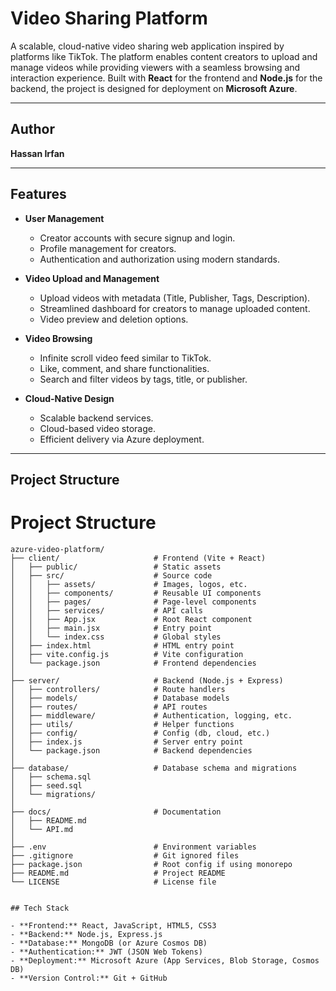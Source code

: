 # Video Sharing Platform

A scalable, cloud-native video sharing web application inspired by platforms like TikTok. The platform enables content creators to upload and manage videos while providing viewers with a seamless browsing and interaction experience. Built with **React** for the frontend and **Node.js** for the backend, the project is designed for deployment on **Microsoft Azure**.

---

## Author
**Hassan Irfan**

---

## Features

- **User Management**
  - Creator accounts with secure signup and login.
  - Profile management for creators.
  - Authentication and authorization using modern standards.

- **Video Upload and Management**
  - Upload videos with metadata (Title, Publisher, Tags, Description).
  - Streamlined dashboard for creators to manage uploaded content.
  - Video preview and deletion options.

- **Video Browsing**
  - Infinite scroll video feed similar to TikTok.
  - Like, comment, and share functionalities.
  - Search and filter videos by tags, title, or publisher.

- **Cloud-Native Design**
  - Scalable backend services.
  - Cloud-based video storage.
  - Efficient delivery via Azure deployment.

---

## Project Structure

# Project Structure

```plaintext
azure-video-platform/
├── client/                     # Frontend (Vite + React)
│   ├── public/                 # Static assets
│   ├── src/                    # Source code
│   │   ├── assets/             # Images, logos, etc.
│   │   ├── components/         # Reusable UI components
│   │   ├── pages/              # Page-level components
│   │   ├── services/           # API calls
│   │   ├── App.jsx             # Root React component
│   │   ├── main.jsx            # Entry point
│   │   └── index.css           # Global styles
│   ├── index.html              # HTML entry point
│   ├── vite.config.js          # Vite configuration
│   └── package.json            # Frontend dependencies
│
├── server/                     # Backend (Node.js + Express)
│   ├── controllers/            # Route handlers
│   ├── models/                 # Database models
│   ├── routes/                 # API routes
│   ├── middleware/             # Authentication, logging, etc.
│   ├── utils/                  # Helper functions
│   ├── config/                 # Config (db, cloud, etc.)
│   ├── index.js                # Server entry point
│   └── package.json            # Backend dependencies
│
├── database/                   # Database schema and migrations
│   ├── schema.sql
│   ├── seed.sql
│   └── migrations/
│
├── docs/                       # Documentation
│   ├── README.md
│   └── API.md
│
├── .env                        # Environment variables
├── .gitignore                  # Git ignored files
├── package.json                # Root config if using monorepo
├── README.md                   # Project README
└── LICENSE                     # License file


## Tech Stack

- **Frontend:** React, JavaScript, HTML5, CSS3
- **Backend:** Node.js, Express.js
- **Database:** MongoDB (or Azure Cosmos DB)
- **Authentication:** JWT (JSON Web Tokens)
- **Deployment:** Microsoft Azure (App Services, Blob Storage, Cosmos DB)
- **Version Control:** Git + GitHub
